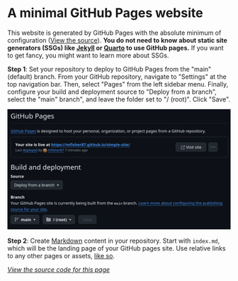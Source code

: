 # A minimal GitHub Pages website

This website is generated by GitHub Pages with the absolute minimum of configuration
([View the source](https://github.com/mfisher87/simple-site)).
**You do not need to know about static site generators (SSGs) like [Jekyll](https://jekyllrb.com/) or [Quarto](https://quarto.org) to use GitHub pages.**
If you want to get fancy, you might want to learn more about SSGs.

**Step 1**:
Set your repository to deploy to GitHub Pages from the "main" (default) branch.
From your GitHub repository, navigate to "Settings" at the top navigation bar.
Then, select "Pages" from the left sidebar menu. 
Finally, configure your build and deployment source to "Deploy from a branch", select
the "main" branch", and leave the folder set to "/ (root)".
Click "Save".

![Deploy from the "main" branch's root (`/`) directory](/github-pages-deploy-from-main.png)


**Step 2**:
Create [Markdown](https://www.markdownguide.org/) content in your repository.
Start with `index.md`, which will be the landing page of your GitHub pages site.
Use relative links to any other pages or assets, [like so](./README.md).

[_View the source code for this page_](https://github.com/mfisher87/simple-site/blob/main/index.md)
